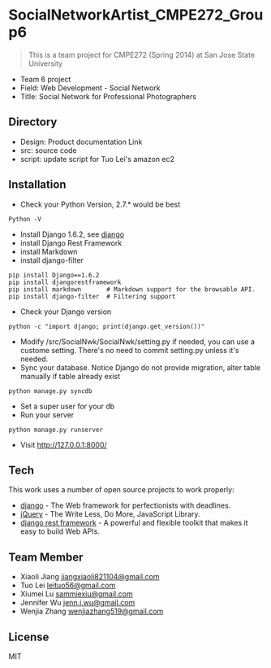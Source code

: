 SocialNetworkArtist_CMPE272_Group6
==============

> This is a team project for CMPE272 (Spring 2014)
> at San Jose State University
 - Team 6 project
 - Field: Web Development - Social Network
 - Title: Social Network for Professional Photographers

Directory
-----------
 - Design: Product documentation Link
 - src:	source code
 - script: update script for Tuo Lei's amazon ec2

Installation
-----------
 - Check your Python Version, 2.7.* would be best
 ```
Python -V
```
 - Install Django 1.6.2, see [django]
 - install Django Rest Framework
 - install Markdown
 - install django-filter
```
pip install Django==1.6.2
pip install djangorestframework
pip install markdown       # Markdown support for the browsable API.
pip install django-filter  # Filtering support
```
 - Check your Django version
 ```
 python -c "import django; print(django.get_version())"
 ```
 - Modify <your path>/src/SocialNwk/SocialNwk/setting.py if needed, you can use a custome setting. There's no need to commit setting.py unless it's needed.
 - Sync your database. Notice Django do not provide migration, alter table manually if table already exist
 ```
 python manage.py syncdb
 ```
 - Set a super user for your db
 - Run your server
 ```
 python manage.py runserver
 ```
 - Visit http://127.0.0.1:8000/

Tech
-----------
This work uses a number of open source projects to work properly:

* [django] - The Web framework for perfectionists with deadlines.
* [jQuery] - The Write Less, Do More, JavaScript Library. 
* [django rest framework] -  A powerful and flexible toolkit that makes it easy to build Web APIs.

Team Member
--------------
* Xiaoli Jiang <jiangxiaoli821104@gmail.com>
* Tuo Lei <leituo56@gmail.com>
* Xiumei Lu <sammiexiu@gmail.com>
* Jennifer Wu <jenn.j.wu@gmail.com>
* Wenjia Zhang <wenjiazhang519@gmail.com>

License
----

MIT

[django]:https://www.djangoproject.com
[jQuery]:http://jquery.com
[django rest framework]:http://www.django-rest-framework.org/
